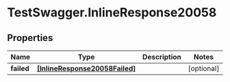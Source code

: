 # TestSwagger.InlineResponse20058

## Properties

Name | Type | Description | Notes
------------ | ------------- | ------------- | -------------
**failed** | [**[InlineResponse20058Failed]**](InlineResponse20058Failed.md) |  | [optional] 


